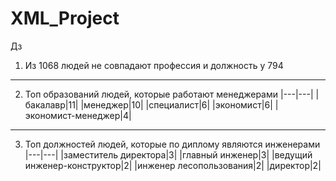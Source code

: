 # XML_Project

Дз
1. Из 1068 людей не совпадают профессия и должность у 794

----
2. Топ образований людей, которые работают менеджерами
|---|---|
|бакалавр|11|
|менеджер|10|
|специалист|6|
|экономист|6|
|экономист-менеджер|4|

----
3. Топ должностей людей, которые по диплому являются инженерами
|---|---|
|заместитель директора|3|
|главный инженер|3|
|ведущий инженер-конструктор|2|
|инженер лесопользования|2|
|директор|2|
